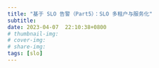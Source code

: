 ```yaml
---
title: "基于 SLO 告警（Part5）：SLO 多租户与服务化"
subtitle: 
date: 2023-04-07  22:10:38+0800
# thumbnail-img: 
# cover-img: 
# share-img: 
tags: [slo]
---
```

